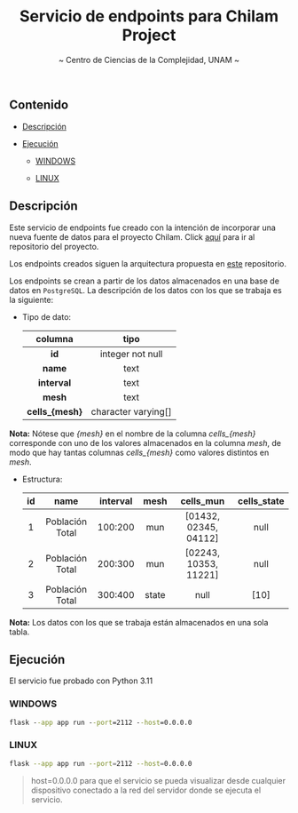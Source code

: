 <h1 align="center">Servicio de endpoints para Chilam Project</h1>

<p align="center">~ Centro de Ciencias de la Complejidad, UNAM ~</p>

<br/>

## Contenido

* [Descripción](#descripcion)

* [Ejecución](#ejecución)

    * [WINDOWS](#windows)

    * [LINUX](#linux)

## Descripción
Este servicio de endpoints fue creado con la intención de incorporar una nueva fuente de datos para el proyecto Chilam. Click [aquí](chilam) para ir al repositorio del proyecto.

Los endpoints creados siguen la arquitectura propuesta en [este](conabio) repositorio.

Los endpoints se crean a partir de los datos almacenados en una base de datos en `PostgreSQL`. La descripción de los datos con los que se trabaja es la siguiente:

* Tipo de dato:

    | columna | tipo |
    |:--:|:--:|
    | **id** | integer not null |
    | **name** | text |
    | **interval** | text |
    | **mesh** | text |
    | **cells_{mesh}** | character varying[] |

**Nota:** Nótese que _{mesh}_ en el nombre de la columna _cells\_{mesh}_ corresponde con uno de los valores almacenados en la columna _mesh_, de modo que hay tantas columnas _cells\_{mesh}_ como valores distintos en _mesh_.


* Estructura:

    | id | name | interval | mesh | cells_mun | cells_state |
    |:--:|:--:|:--:|:--:|:--:|:--:|
    | 1 | Población Total | 100:200 | mun | [01432, 02345, 04112] | null |
    | 2 | Población Total | 200:300 | mun | [02243, 10353, 11221] | null |
    | 3 | Población Total | 300:400 | state | null | [10] | 

**Nota:** Los datos con los que se trabaja están almacenados en una sola tabla.

[chilam]: (https://github.com/RodrigoRiveraRico/chilam_project)

[conabio]: (https://github.com/CONABIO/species_v3.0)

## Ejecución

El servicio fue probado con Python 3.11

### WINDOWS

```cmd
flask --app app run --port=2112 --host=0.0.0.0
```

### LINUX 

```bash
flask --app app run --port=2112 --host=0.0.0.0
```

> host=0.0.0.0 para que el servicio se pueda visualizar desde cualquier dispositivo conectado a la red del servidor donde se ejecuta el servicio.

